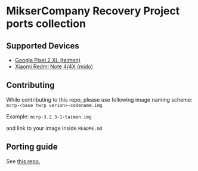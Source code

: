 # MikserCompany Recovery Project ports collection
## Supported Devices
- [Google Pixel 2 XL (taimen)](images/mcrp-3.2.3-1-taimen.img)
- [Xiaomi Redmi Note 4/4X (mido)](images/mcrp-3.2.3-1-mido.img)

## Contributing
While contributing to this repo, please use following image naming scheme: \
```mcrp-<base twrp verion>-codename.img```

Example: ```mcrp-3.2.3-1-taimen.img```

and link to your image inside ```README.md```

## Porting guide
See [this repo.](https://github.com/miksercompany/mcrp-porting-scripts)